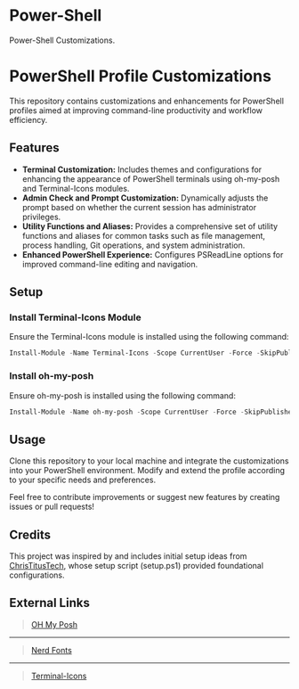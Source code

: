 # Power-Shell
Power-Shell Customizations.

# PowerShell Profile Customizations

This repository contains customizations and enhancements for PowerShell profiles aimed at improving command-line productivity and workflow efficiency.

## Features

- **Terminal Customization:** Includes themes and configurations for enhancing the appearance of PowerShell terminals using oh-my-posh and Terminal-Icons modules.
- **Admin Check and Prompt Customization:** Dynamically adjusts the prompt based on whether the current session has administrator privileges.
- **Utility Functions and Aliases:** Provides a comprehensive set of utility functions and aliases for common tasks such as file management, process handling, Git operations, and system administration.
- **Enhanced PowerShell Experience:** Configures PSReadLine options for improved command-line editing and navigation.

## Setup

### Install Terminal-Icons Module

Ensure the Terminal-Icons module is installed using the following command:

```powershell
Install-Module -Name Terminal-Icons -Scope CurrentUser -Force -SkipPublisherCheck
```

### Install oh-my-posh

Ensure oh-my-posh is installed using the following command:

```powershell
Install-Module -Name oh-my-posh -Scope CurrentUser -Force -SkipPublisherCheck
```

## Usage
Clone this repository to your local machine and integrate the customizations into your PowerShell environment. Modify and extend the profile according to your specific needs and preferences.

Feel free to contribute improvements or suggest new features by creating issues or pull requests!

## Credits
This project was inspired by and includes initial setup ideas from [ChrisTitusTech](https://github.com/ChrisTitusTech), whose setup script (setup.ps1) provided foundational configurations.

## External Links 
> [OH My Posh](https://ohmyposh.dev/docs/installation/windows)
---
> [Nerd Fonts](https://www.nerdfonts.com/)
---
> [Terminal-Icons](https://github.com/devblackops/Terminal-Icons)
